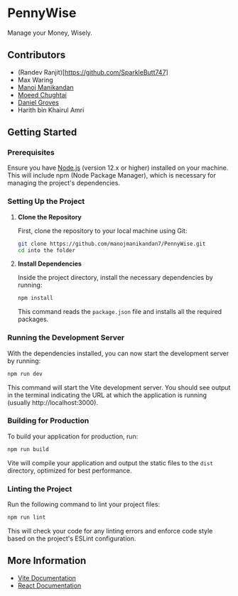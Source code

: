 # PennyWise

Manage your Money, Wisely.

## Contributors

- (Randev Ranjit)[https://github.com/SparkleButt747]
- Max Waring
- [Manoj Manikandan](https://github.com/manojmanikandan7)
- [Moeed Chughtai](https://github.com/Moeed-Chughtai)
- [Daniel Groves](https://github.com/Daniel-Groves)
- Harith bin Khairul Amri


## Getting Started

### Prerequisites

Ensure you have [Node.js](https://nodejs.org/en/) (version 12.x or higher) installed on your machine. This will include npm (Node Package Manager), which is necessary for managing the project's dependencies.

### Setting Up the Project

1. **Clone the Repository**

   First, clone the repository to your local machine using Git:

   ```bash
   git clone https://github.com/manojmanikandan7/PennyWise.git
   cd into the folder
   ```

2. **Install Dependencies**

   Inside the project directory, install the necessary dependencies by running:

   ```bash
   npm install
   ```

   This command reads the `package.json` file and installs all the required packages.

### Running the Development Server

With the dependencies installed, you can now start the development server by running:

```bash
npm run dev
```

This command will start the Vite development server. You should see output in the terminal indicating the URL at which the application is running (usually http://localhost:3000).

### Building for Production

To build your application for production, run:

```bash
npm run build
```

Vite will compile your application and output the static files to the `dist` directory, optimized for best performance.

### Linting the Project

Run the following command to lint your project files:

```bash
npm run lint
```

This will check your code for any linting errors and enforce code style based on the project's ESLint configuration.

## More Information

- [Vite Documentation](https://vitejs.dev/guide/)
- [React Documentation](https://reactjs.org/docs/getting-started.html)
